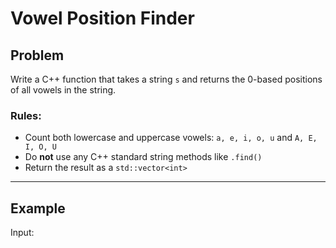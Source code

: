 # Vowel Position Finder

## Problem

Write a C++ function that takes a string `s` and returns the 0-based positions of all vowels in the string.

### Rules:
- Count both lowercase and uppercase vowels: `a, e, i, o, u` and `A, E, I, O, U`
- Do **not** use any C++ standard string methods like `.find()`
- Return the result as a `std::vector<int>`

---

## Example

Input:
